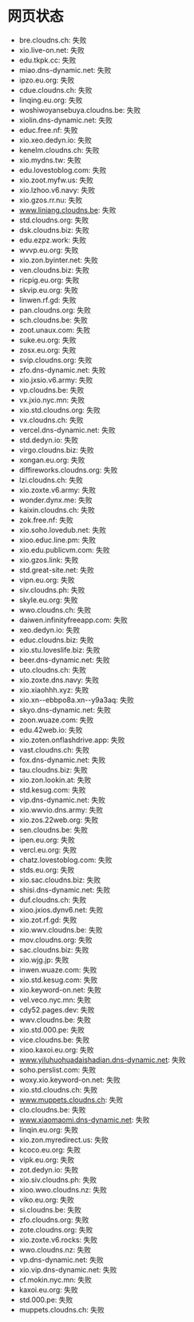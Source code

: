 # 网页状态
- bre.cloudns.ch: 失败
- xio.live-on.net: 失败
- edu.tkpk.cc: 失败
- miao.dns-dynamic.net: 失败
- ipzo.eu.org: 失败
- cdue.cloudns.ch: 失败
- linqing.eu.org: 失败
- woshiwoyansebuya.cloudns.be: 失败
- xiolin.dns-dynamic.net: 失败
- educ.free.nf: 失败
- xio.xeo.dedyn.io: 失败
- kenelm.cloudns.ch: 失败
- xio.mydns.tw: 失败
- edu.lovestoblog.com: 失败
- xio.zoot.myfw.us: 失败
- xio.lzhoo.v6.navy: 失败
- xio.gzos.rr.nu: 失败
- www.liniang.cloudns.be: 失败
- std.cloudns.org: 失败
- dsk.cloudns.biz: 失败
- edu.ezpz.work: 失败
- wvvp.eu.org: 失败
- xio.zon.byinter.net: 失败
- ven.cloudns.biz: 失败
- ricpig.eu.org: 失败
- skvip.eu.org: 失败
- linwen.rf.gd: 失败
- pan.cloudns.org: 失败
- sch.cloudns.be: 失败
- zoot.unaux.com: 失败
- suke.eu.org: 失败
- zosx.eu.org: 失败
- svip.cloudns.org: 失败
- zfo.dns-dynamic.net: 失败
- xio.jxsio.v6.army: 失败
- vp.cloudns.be: 失败
- vx.jxio.nyc.mn: 失败
- xio.std.cloudns.org: 失败
- vx.cloudns.ch: 失败
- vercel.dns-dynamic.net: 失败
- std.dedyn.io: 失败
- virgo.cloudns.biz: 失败
- xongan.eu.org: 失败
- diffireworks.cloudns.org: 失败
- lzi.cloudns.ch: 失败
- xio.zoxte.v6.army: 失败
- wonder.dynx.me: 失败
- kaixin.cloudns.ch: 失败
- zok.free.nf: 失败
- xio.soho.lovedub.net: 失败
- xioo.educ.line.pm: 失败
- xio.edu.publicvm.com: 失败
- xio.gzos.link: 失败
- std.great-site.net: 失败
- vipn.eu.org: 失败
- siv.cloudns.ph: 失败
- skyle.eu.org: 失败
- wwo.cloudns.ch: 失败
- daiwen.infinityfreeapp.com: 失败
- xeo.dedyn.io: 失败
- educ.cloudns.biz: 失败
- xio.stu.loveslife.biz: 失败
- beer.dns-dynamic.net: 失败
- uto.cloudns.ch: 失败
- xio.zoxte.dns.navy: 失败
- xio.xiaohhh.xyz: 失败
- xio.xn--ebbpo8a.xn--y9a3aq: 失败
- skyo.dns-dynamic.net: 失败
- zoon.wuaze.com: 失败
- edu.42web.io: 失败
- xio.zoten.onflashdrive.app: 失败
- vast.cloudns.ch: 失败
- fox.dns-dynamic.net: 失败
- tau.cloudns.biz: 失败
- xio.zon.lookin.at: 失败
- std.kesug.com: 失败
- vip.dns-dynamic.net: 失败
- xio.wwvio.dns.army: 失败
- xio.zos.22web.org: 失败
- sen.cloudns.be: 失败
- ipen.eu.org: 失败
- vercl.eu.org: 失败
- chatz.lovestoblog.com: 失败
- stds.eu.org: 失败
- xio.sac.cloudns.biz: 失败
- shisi.dns-dynamic.net: 失败
- duf.cloudns.ch: 失败
- xioo.jxios.dynv6.net: 失败
- xio.zot.rf.gd: 失败
- xio.wwv.cloudns.be: 失败
- mov.cloudns.org: 失败
- sac.cloudns.biz: 失败
- xio.wjg.jp: 失败
- inwen.wuaze.com: 失败
- xio.std.kesug.com: 失败
- xio.keyword-on.net: 失败
- vel.veco.nyc.mn: 失败
- cdy52.pages.dev: 失败
- wwv.cloudns.be: 失败
- xio.std.000.pe: 失败
- vice.cloudns.be: 失败
- xioo.kaxoi.eu.org: 失败
- www.yiluhuohuadaishadian.dns-dynamic.net: 失败
- soho.perslist.com: 失败
- woxy.xio.keyword-on.net: 失败
- xio.std.cloudns.ch: 失败
- www.muppets.cloudns.ch: 失败
- clo.cloudns.be: 失败
- www.xiaomaomi.dns-dynamic.net: 失败
- linqin.eu.org: 失败
- xio.zon.myredirect.us: 失败
- kcoco.eu.org: 失败
- vipk.eu.org: 失败
- zot.dedyn.io: 失败
- xio.siv.cloudns.ph: 失败
- xioo.wwo.cloudns.nz: 失败
- viko.eu.org: 失败
- si.cloudns.be: 失败
- zfo.cloudns.org: 失败
- zote.cloudns.org: 失败
- xio.zoxte.v6.rocks: 失败
- wwo.cloudns.nz: 失败
- vp.dns-dynamic.net: 失败
- xio.vip.dns-dynamic.net: 失败
- cf.mokin.nyc.mn: 失败
- kaxoi.eu.org: 失败
- std.000.pe: 失败
- muppets.cloudns.ch: 失败
